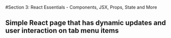 #Section 3: React Essentials - Components, JSX, Props, State and More

## Simple React page that has dynamic updates and user interaction on tab menu items
